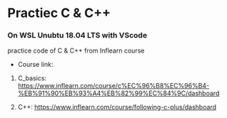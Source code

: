 # Practiec C & C++

### On WSL Unubtu 18.04 LTS with VScode
  
practice code of C & C++ from Inflearn course  

  
- Course link:  
1. C_basics: https://www.inflearn.com/course/c%EC%96%B8%EC%96%B4-%EB%91%90%EB%93%A4%EB%82%99%EC%84%9C/dashboard

1. C++: https://www.inflearn.com/course/following-c-plus/dashboard

